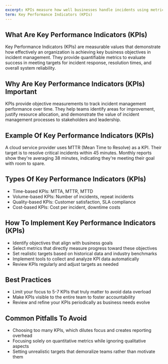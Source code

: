 ```yaml
---
excerpt: KPIs measure how well businesses handle incidents using metrics like response time and system reliability.
term: Key Performance Indicators (KPIs)
---
```

## What Are Key Performance Indicators (KPIs)

Key Performance Indicators (KPIs) are measurable values that demonstrate how effectively an organization is achieving key business objectives in incident management. They provide quantifiable metrics to evaluate success in meeting targets for incident response, resolution times, and overall system reliability.

## Why Are Key Performance Indicators (KPIs) Important

KPIs provide objective measurements to track incident management performance over time. They help teams identify areas for improvement, justify resource allocation, and demonstrate the value of incident management processes to stakeholders and leadership.

## Example Of Key Performance Indicators (KPIs)

A cloud service provider uses MTTR (Mean Time to Resolve) as a KPI. Their target is to resolve critical incidents within 45 minutes. Monthly reports show they're averaging 38 minutes, indicating they're meeting their goal with room to spare.

## Types Of Key Performance Indicators (KPIs)

- Time-based KPIs: MTTA, MTTR, MTTD
- Volume-based KPIs: Number of incidents, repeat incidents
- Quality-based KPIs: Customer satisfaction, SLA compliance
- Cost-based KPIs: Cost per incident, downtime costs

## How To Implement Key Performance Indicators (KPIs)

- Identify objectives that align with business goals
- Select metrics that directly measure progress toward these objectives
- Set realistic targets based on historical data and industry benchmarks
- Implement tools to collect and analyze KPI data automatically
- Review KPIs regularly and adjust targets as needed

## Best Practices

- Limit your focus to 5-7 KPIs that truly matter to avoid data overload
- Make KPIs visible to the entire team to foster accountability
- Review and refine your KPIs periodically as business needs evolve

## Common Pitfalls To Avoid

- Choosing too many KPIs, which dilutes focus and creates reporting overhead
- Focusing solely on quantitative metrics while ignoring qualitative aspects
- Setting unrealistic targets that demoralize teams rather than motivate them